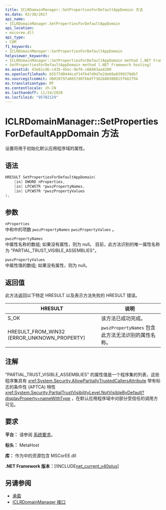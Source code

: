 ```yaml
---
title: ICLRDomainManager::SetPropertiesForDefaultAppDomain 方法
ms.date: 03/30/2017
api_name:
- ICLRDomainManager.SetPropertiesForDefaultAppDomain
api_location:
- mscoree.dll
api_type:
- COM
f1_keywords:
- ICLRDomainManager::SetPropertiesForDefaultAppDomain
helpviewer_keywords:
- ICLRDomainManager::SetPropertiesForDefaultAppDomain method [.NET Framework hosting]
- SetPropertiesForDefaultAppDomain method [.NET Framework hosting]
ms.assetid: 43e61c4b-c435-45ec-9ef6-c68403aa4200
ms.openlocfilehash: b5577d0444caf14fb47d9d7e2de60a8399378db7
ms.sourcegitcommit: d8020797a6657d0fbbdff362b80300815f682f94
ms.translationtype: MT
ms.contentlocale: zh-CN
ms.lasthandoff: 11/24/2020
ms.locfileid: "95702129"
---
```

# <a name="iclrdomainmanagersetpropertiesfordefaultappdomain-method"></a>ICLRDomainManager::SetPropertiesForDefaultAppDomain 方法

设置将用于初始化默认应用程序域的属性。  
  
## <a name="syntax"></a>语法  
  
```cpp  
HRESULT SetPropertiesForDefaultAppDomain(  
    [in] DWORD nProperties,  
    [in] LPCWSTR *pwszPropertyNames,  
    [in] LPCWSTR *pwszPropertyValues  
);  
```  
  
## <a name="parameters"></a>参数  

 `nProperties`  
 中和中的项数 `pwszPropertyNames` `pwszPropertyValues` 。  
  
 `pwszPropertyNames`  
 中属性名称的数组; 如果没有属性，则为 null。 目前，此方法识别的唯一属性名称为 "PARTIAL_TRUST_VISIBLE_ASSEMBLIES"。  
  
 `pwszPropertyValues`  
 中属性值的数组; 如果没有属性，则为 null。  
  
## <a name="return-value"></a>返回值  

 此方法返回以下特定 HRESULT 以及表示方法失败的 HRESULT 错误。  
  
|HRESULT|说明|  
|-------------|-----------------|  
|S_OK|该方法已成功完成。|  
|HRESULT_FROM_WIN32 (ERROR_UNKNOWN_PROPERTY) |`pwszPropertyNames` 包含此方法无法识别的属性名称。|  
  
## <a name="remarks"></a>注解  

 "PARTIAL_TRUST_VISIBLE_ASSEMBLIES" 的属性值是一个程序集的列表，这些程序集具有 <xref:System.Security.AllowPartiallyTrustedCallersAttribute> 带有标志的条件性 (APTCA) 特性 <xref:System.Security.PartialTrustVisibilityLevel.NotVisibleByDefault?displayProperty=nameWithType> ，在默认应用程序域中对部分受信任的调用方可见。  
  
## <a name="requirements"></a>要求  

 **平台：** 请参阅 [系统要求](../../get-started/system-requirements.md)。  
  
 **标头：** MetaHost  
  
 **库：** 作为中的资源包含 MSCorEE.dll  
  
 **.NET Framework 版本：**[!INCLUDE[net_current_v40plus](../../../../includes/net-current-v40plus-md.md)]  
  
## <a name="see-also"></a>另请参阅

- [承载](index.md)
- [ICLRDomainManager 接口](iclrdomainmanager-interface.md)
